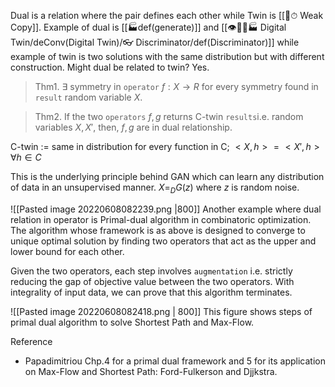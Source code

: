 
Dual is a relation where the pair defines each other while Twin is [[🌅⏱ Weak Copy]]. Example of dual is [[🏭def(generate)]] and [[👁🧠🌲🏭 Digital Twin/deConv(Digital Twin)/👓 Discriminator/def(Discriminator)]] while example of twin is two solutions with the same distribution but with different construction. Might dual be related to twin? Yes. 

> Thm1. $\exists$ symmetry in `operator` $f:X\rightarrow R$ for every symmetry found in `result` random variable $X$.

> Thm2. If the  two `operators` $f, g$ returns C-twin `results`i.e. random variables $X, X'$, then, $f, g$ are in dual relationship. 

C-twin := same in distribution for every function in C; $<X, h> = <X', h> \forall h \in C$

This is the underlying principle behind GAN which can learn any distribution of data in an unsupervised manner. $X =_{D} G(z)$ where $z$ is random noise.

![[Pasted image 20220608082239.png |800]]
Another example where dual relation in operator is Primal-dual algorithm in combinatoric optimization. The algorithm whose framework is as above is designed to converge to unique optimal solution by finding two operators that act as the upper and lower bound for each other.

Given the two operators, each step involves `augmentation` i.e. strictly reducing the gap of objective value between the two operators. With integrality of input data, we can prove that this algorithm terminates. 

![[Pasted image 20220608082418.png | 800]] 
This figure shows steps of primal dual algorithm to solve Shortest Path and Max-Flow.


Reference

- Papadimitriou Chp.4 for a primal dual framework and 5 for its application on Max-Flow and Shortest Path: Ford-Fulkerson and Djjkstra.
